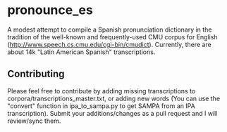 # pronounce_es
A modest attempt to compile a Spanish pronunciation dictionary in the tradition of the well-known and frequently-used
CMU corpus for English (http://www.speech.cs.cmu.edu/cgi-bin/cmudict). Currently, there are about 14k "Latin American
Spanish" transcriptions.

## Contributing
Please feel free to contribute by adding missing transcriptions to corpora/transcriptions_master.txt, or adding new words (You can use the "convert" function in ipa_to_sampa.py to get SAMPA from an IPA transcription). Submit your additions/changes as a pull request and I will review/sync them.
